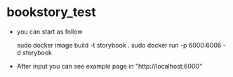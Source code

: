 # bookstory_test

- you can start as follow

    sudo docker image build -t storybook .
    sudo docker run -p 6000:6006 -d storybook
    
- After input you can see example page in "http://localhost:6000"
